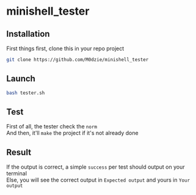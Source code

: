 # minishell_tester

## Installation
First things first, clone this in your repo project
```bash
git clone https://github.com/M0dzie/minishell_tester
```

## Launch
```bash
bash tester.sh
```

## Test
First of all, the tester check the `norm`  
And then, it'll `make` the project if it's not already done  

## Result
If the output is correct, a simple `success` per test should output on your terminal  
Else, you will see the correct output in `Expected output` and yours in `Your output`
